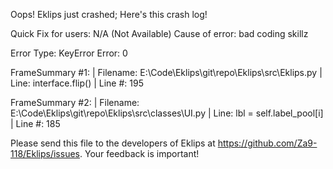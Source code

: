 Oops! Eklips just crashed;
Here's this crash log!

Quick Fix for users: N/A (Not Available)
Cause of error: bad coding skillz

Error Type: KeyError
Error: 0

FrameSummary #1:
  | Filename: E:\Code\Eklips\git\repo\Eklips\src\Eklips.py
  | Line: interface.flip()
  | Line #: 195

FrameSummary #2:
  | Filename: E:\Code\Eklips\git\repo\Eklips\src\classes\UI.py
  | Line: lbl = self.label_pool[i]
  | Line #: 185


Please send this file to the developers of Eklips at https://github.com/Za9-118/Eklips/issues. 
Your feedback is important!